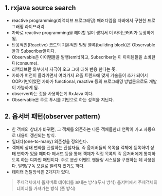 ##  1. rxjava source search
- reactive programming(리액티브  프로그래밍) 패러다임을 자바에서 구현한 프로그래밍 라이브러리.
- 자바로 reactive programming을 해야할 일이 생겨서 이 라이브러리가 등장하게 됨.
- 반응적인(Reactive) 코드의 기본적인 빌딩 블록(building block)은 Observable들과 Subscriber들이다.
- Observable은 아이템들을 발행(emit)하고, Subscriber는 이 아이템들을 소비한다(consume).
- 리액티브란 외부에서 자극이 오고 그에 대해 반응 한다는 뜻.
- 자바가 버전이 올라가면서 여러가지 요즘 트렌드에 맞게 기술들이 추가 되어서 OOP기반이었던 자바가 functional, reactive 등의 프로그래밍 방법론으로도 개발이 가능하게 됨.
- observer라는 것을 사용하는게 RxJava 이다. 
- Observable은 주로 푸시를 기반으로 하는 성격을 지닌다.

##  2. 옵서버 패턴(observer pattern)
- 한 객체의 상태가 바뀌면, 그 객체를 의존하는 다른 객체들한테 연락이 가고 자동으로 내용이 갱신되는 방식.
- 일대다(one-to-many) 의존성을 정의한다. 
- 객체의 상태 변화를 관찰하는 관찰자들, 즉 옵저버들의 목록을 객체에 등록하여 상태 변화가 있을 때마다 메서드 등을 통해 객체가 직접 목록의 각 옵저버에게 통지하도록 하는 디자인 패턴이다. 주로 분산 이벤트 핸들링 시스템을 구현하는 데 사용된다. 발행/구독 모델로 알려져 있기도 하다.
- 데이터 전달방식은 2가지가 있다.  
>  주제객체에서 옵저버로 데이터를 보내는 방식(푸시 방식)
>  옵저버에서 주제객체의 데이터를 가져가는 방식 (풀 방식)




